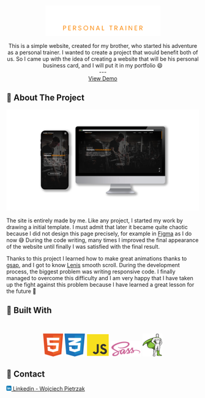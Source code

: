 <a name="readme-top"></a>

<br />
<div align="center">
    <img src="src/img/github/darek_logo-github.png" alt="Darek Pietrzak Logo" width="300" height="80">

  <p align="center">
    This is a simple website, created for my brother, who started his adventure as a personal trainer. I wanted to create a project that would benefit both of us. So I came up with the idea of creating a website that will be his personal business card, and I will put it in my portfolio 😄
    <br />
    ---
    <br />
    <a href="https://darekpietrzak.online/">View Demo</a>
  </p>
</div>

## 📝 About The Project

[![Product Name Screen Shot][product-screenshot]](https://darekpietrzak.online/)

The site is entirely made by me. Like any project, I started my work by drawing a initial template. I must admit that later it became quite chaotic because I did not design this page precisely, for example in <a href="https://www.figma.com/">Figma</a> as I do now 😅
During the code writing, many times I improved the final appearance of the website until finally I was satisfied with the final result.

Thanks to this project I learned how to make great animations thanks to <a href="https://greensock.com/gsap/">gsap</a>, and I got to know <a href="https://lenis.studiofreight.com/">Lenis</a> smooth scroll. During the development process, the biggest problem was writing responsive code. I finally managed to overcome this difficulty and I am very happy that I have taken up the fight against this problem because I have learned a great lesson for the future 💪

## 🧰 Built With

<br />
<p align="center">
<img height="60" src="src/img/github/html5.svg"/>
<img height="60" src="src/img/github/css3.svg"/>
<img height="60" src="src/img/github/javascript.svg"/>
<img height="40" src="src/img/github/sass.svg"/>
<img height="60" src="src/img/github/gsap-greensock.svg"/>
</p>

## 💼 Contact

<p align="left">
<a href="https://www.linkedin.com/in/wojciech-pietrzak-238a25262/"><img height="13" src="src/img/github/linkedin.svg"/> Linkedin - Wojciech Pietrzak</a>
</p>

[contributors-shield]: https://img.shields.io/github/contributors/github_username/repo_name.svg?style=for-the-badge
[contributors-url]: https://github.com/github_username/repo_name/graphs/contributors
[forks-shield]: https://img.shields.io/github/forks/github_username/repo_name.svg?style=for-the-badge
[forks-url]: https://github.com/github_username/repo_name/network/members
[stars-shield]: https://img.shields.io/github/stars/github_username/repo_name.svg?style=for-the-badge
[stars-url]: https://github.com/github_username/repo_name/stargazers
[linkedin-shield]: https://img.shields.io/badge/-LinkedIn-black.svg?style=for-the-badge&logo=linkedin&colorB=555
[linkedin-url]: https://www.linkedin.com/in/wojciech-pietrzak-238a25262/
[product-screenshot]: src/img/github/website_bg.png
